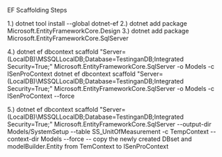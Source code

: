 

EF Scaffolding Steps

1.) dotnet tool install --global dotnet-ef
2.) dotnet add package Microsoft.EntityFrameworkCore.Design
3.) dotnet add package Microsoft.EntityFrameworkCore.SqlServer

4.) dotnet ef dbcontext scaffold "Server=(LocalDB)\MSSQLLocalDB;Database=TestinganDB;Integrated Security=True;" Microsoft.EntityFrameworkCore.SqlServer -o Models -c ISenProContext
    dotnet ef dbcontext scaffold "Server=(LocalDB)\MSSQLLocalDB;Database=TestinganDB;Integrated Security=True;" Microsoft.EntityFrameworkCore.SqlServer -o Models -c ISenProContext --force

5.) dotnet ef dbcontext scaffold "Server=(LocalDB)\MSSQLLocalDB;Database=TestinganDB;Integrated Security=True;" Microsoft.EntityFrameworkCore.SqlServer --output-dir Models/SystemSetup --table SS_UnitOfMeasurement -c TempContext --context-dir Models --force
   -- copy the newly created DBset and modelBuilder.Entity from TemContext to ISenProContext